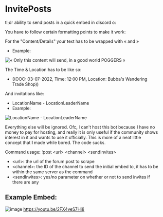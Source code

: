 # InvitePosts

tl;dr
ability to send posts in a quick embed in discord o:

You have to follow certain formatting points to make it work:

For the "Content/Details" your text has to be wrapped with « and »
 - Example: 

![« Only this content will send, in a good world POGGERS »](https://i.gyazo.com/631fa14296227e6560a1f7fa251c0fb0.png)

The Time & Location has to be like so:
 - ((OOC: 03-07-2022, Time: 12:00 PM, Location: Bubba's Wandering Trade Shop))

And invitations like:
 - LocationName - LocationLeaderName
 - Example: 

![LocationName - LocationLeaderName](https://i.gyazo.com/293caa8c8403c01b2b7476f446614513.png)

Everything else will be ignored.
Ofc, I can't host this bot because I have no money to pay for hosting, and really it is only useful if the community shows interest in it and wants to use it officially.
This is more of a neat little concept that I made while bored.
The code sucks.

Command usage:
!post \<url> \<channel> \<sendInvites>
 - \<url>: the url of the forum post to scrape
 - \<channel>: the ID of the channel to send the initial embed to, it has to be within the same server as the command
 - \<sendInvites>: yes/no parameter on whether or not to send invites if there are any

## Example Embed:

![image](https://user-images.githubusercontent.com/41644325/157138212-a230badf-74cd-4ce6-8b0b-94a748973085.png)
https://youtu.be/2FX4veS7Hi8
